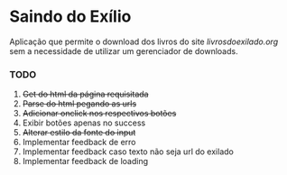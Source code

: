 Saindo do Exílio
================

Aplicação que permite o download dos livros do site _livrosdoexilado.org_ sem a necessidade de utilizar um gerenciador de downloads.

### TODO
1. ~~Get do html da página requisitada~~
2. ~~Parse do html pegando as urls~~
3. ~~Adicionar onclick nos respectivos botões~~
4. Exibir botões apenas no success
5. ~~Alterar estilo da fonte do input~~
6. Implementar feedback de erro
7. Implementar feedback caso texto não seja url do exilado
8. Implementar feedback de loading
